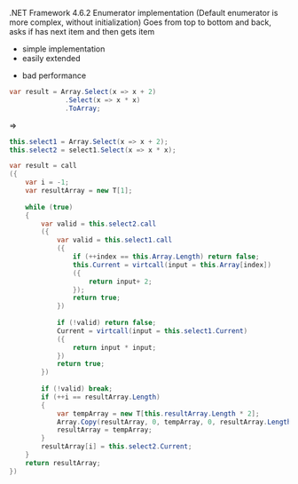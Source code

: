 .NET Framework 4.6.2 Enumerator implementation (Default enumerator is more complex, without initialization)
Goes from top to bottom and back, asks if has next item and then gets item

+ simple implementation
+ easily extended
- bad performance

```cs
var result = Array.Select(x => x + 2)
			  .Select(x => x * x)
			  .ToArray;
```

=>

```cs
this.select1 = Array.Select(x => x + 2);
this.select2 = select1.Select(x => x * x);

var result = call
({
	var i = -1;		
	var resultArray = new T[1];
		
	while (true)
	{
		var valid = this.select2.call
		({
			var valid = this.select1.call
			({
				if (++index == this.Array.Length) return false;
				this.Current = virtcall(input = this.Array[index]) 
				({
					return input+ 2;
				});
				return true;
			})
			
			if (!valid) return false;
			Current = virtcall(input = this.select1.Current) 
			({
				return input * input;
			})
			return true;
		})
		
		if (!valid) break;
		if (++i == resultArray.Length)
		{
			var tempArray = new T[this.resultArray.Length * 2];
			Array.Copy(resultArray, 0, tempArray, 0, resultArray.Length);
			resultArray = tempArray;
		}
		resultArray[i] = this.select2.Current;
	}
	return resultArray;
})
```
